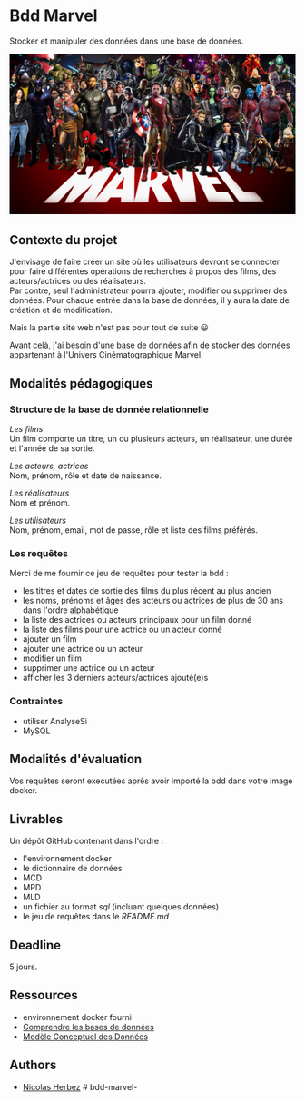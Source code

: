 # Bdd Marvel

Stocker et manipuler des données dans une base de données.

![img_html](./img/marvel.jpeg)

## Contexte du projet

J'envisage de faire créer un site où les utilisateurs devront se connecter pour faire différentes opérations de recherches à propos des films, des acteurs/actrices ou des réalisateurs.  
Par contre, seul l'administrateur pourra ajouter, modifier ou supprimer des données. Pour chaque entrée dans la base de données, il y aura la date de création et de modification.

Mais la partie site web n'est pas pour tout de suite 😃

Avant celà, j'ai besoin d'une base de données afin de stocker des données appartenant à l'Univers Cinématographique Marvel.

## Modalités pédagogiques

### Structure de la base de donnée relationnelle

*Les films*  
Un film comporte un titre, un ou plusieurs acteurs, un réalisateur, une durée et l'année de sa sortie.

*Les acteurs, actrices*  
Nom, prénom, rôle et date de naissance.

*Les réalisateurs*  
Nom et prénom.

*Les utilisateurs*  
Nom, prénom, email, mot de passe, rôle et liste des films préférés.

### Les requêtes

Merci de me fournir ce jeu de requêtes pour tester la bdd :
- les titres et dates de sortie des films du plus récent au plus ancien
- les noms, prénoms et âges des acteurs ou actrices de plus de 30 ans dans l'ordre alphabétique
- la liste des actrices ou acteurs principaux pour un film donné
- la liste des films pour une actrice ou un acteur donné
- ajouter un film
- ajouter une actrice ou un acteur
- modifier un film
- supprimer une actrice ou un acteur
- afficher les 3 derniers acteurs/actrices ajouté(e)s
​
### Contraintes

- utiliser AnalyseSi
- MySQL

## Modalités d'évaluation

Vos requêtes seront executées après avoir importé la bdd dans votre image docker.

## Livrables

Un dépôt GitHub contenant dans l'ordre :
- l'environnement docker
- le dictionnaire de données
- MCD
- MPD
- MLD
- un fichier au format *sql* (incluant quelques données)
- le jeu de requêtes dans le *README.md*

## Deadline

5 jours.

## Ressources

- environnement docker fourni
- [Comprendre les bases de données](https://www.base-de-donnees.com/comprendre-bases-de-donnees/)
- [Modèle Conceptuel des Données](https://www.base-de-donnees.com/mcd/)

## Authors

* [Nicolas Herbez](https://github.com/nicolas-herbez)
#   b d d - m a r v e l - 
 
 